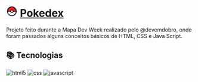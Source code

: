 # <img width=30px height=30px src="https://github.com/camilavitoriacosta/pokedex/blob/master/src/icones/icon_pokebola.png" alt="pokebola"> [Pokedex](https://camilavitoriacosta.github.io/pokedex/)
Projeto feito durante a Mapa Dev Week realizado pelo @devemdobro, onde foram passados alguns conceitos básicos de HTML, CSS e Java Script.

## 📚 Tecnologias
<div class='tecnologias'> 
    <img src="https://img.shields.io/badge/HTML5-E34F26?style=for-the-badge&logo=html5&logoColor=white" alt="html5">
    <img src="https://img.shields.io/badge/CSS3-1572B6?style=for-the-badge&logo=css3&logoColor=white" alt="css">
    <img src="https://img.shields.io/badge/JavaScript-F7DF1E?style=for-the-badge&logo=javascript&logoColor=black" alt="javascript">
</div>
